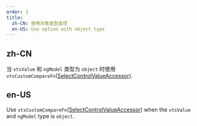 ```yaml
---
order: 1
title:
  zh-CN: 使用对象类型选项
  en-US: Use option with object type
---
```


## zh-CN

当 `vtsValue` 和 `ngModel` 类型为 `object` 时使用 `vtsCustomCompareFn`([SelectControlValueAccessor](https://angular.io/api/forms/SelectControlValueAccessor#caveat-option-selection)).

## en-US

Use `vtsCustomCompareFn`([SelectControlValueAccessor](https://angular.io/api/forms/SelectControlValueAccessor#caveat-option-selection)) when the `vtsValue` and `ngModel` type is `object`.
